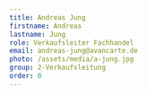 ```yaml
---
title: Andreas Jung
firstname: Andreas
lastname: Jung
role: Verkaufsleiter Fachhandel
email: andreas-jung@avancarte.de
photo: /assets/media/a-jung.jpg
group: 2-Verkaufsleitung
order: 0
---
```

